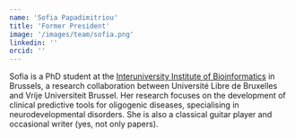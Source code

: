 ```yaml
---
name: 'Sofia Papadimitriou'
title: 'Former President'
image: '/images/team/sofia.png'
linkedin: ''
orcid: ''
---
```


Sofia is a PhD student at the [Interuniversity Institute of Bioinformatics](https://www.ulb.ac.be/rech/inventaire/chercheurs/9/CH15179.html) in Brussels, a research collaboration between Université Libre de Bruxelles and Vrije Universiteit Brussel. Her research focuses on the development of clinical predictive tools for oligogenic diseases, specialising in neurodevelopmental disorders. She is also a classical guitar player and occasional writer (yes, not only papers).
